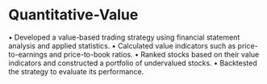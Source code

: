 # Quantitative-Value
•	Developed a value-based trading strategy using financial statement analysis and applied statistics.
•	Calculated value indicators such as price-to-earnings and price-to-book ratios.
•	Ranked stocks based on their value indicators and constructed a portfolio of undervalued stocks.
•	Backtested the strategy to evaluate its performance.
